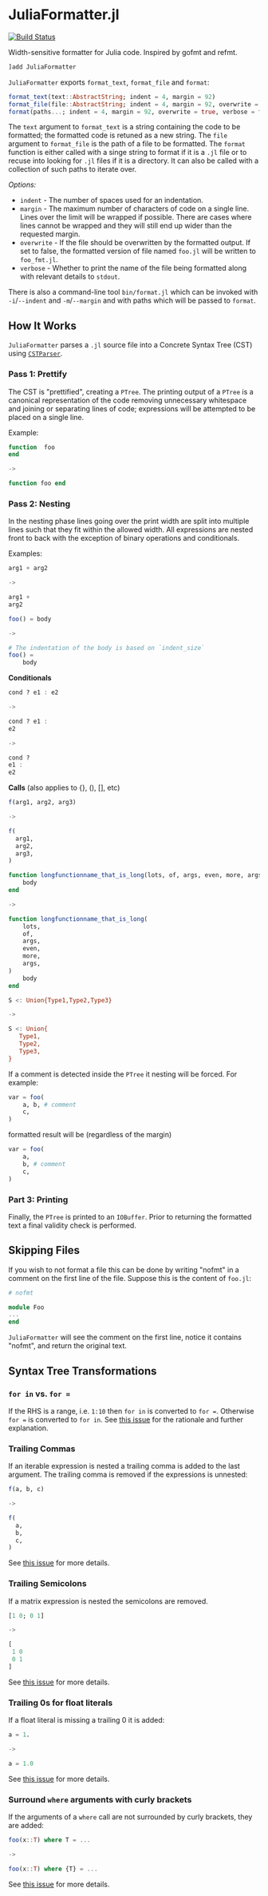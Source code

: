 # JuliaFormatter.jl

[![Build Status](https://travis-ci.org/domluna/JuliaFormatter.jl.svg?branch=master)](https://travis-ci.org/domluna/JuliaFormatter.jl)
<!-- [![Coverage Status](https://coveralls.io/repos/github/domluna/JuliaFormatter.jl/badge.svg?branch=master)](https://coveralls.io/github/domluna/JuliaFormatter.jl?branch=master) -->

Width-sensitive formatter for Julia code. Inspired by gofmt and refmt.

```julia
]add JuliaFormatter
```

`JuliaFormatter` exports `format_text`, `format_file` and `format`:

```julia
format_text(text::AbstractString; indent = 4, margin = 92)
format_file(file::AbstractString; indent = 4, margin = 92, overwrite = true, verbose = false)
format(paths...; indent = 4, margin = 92, overwrite = true, verbose = false)
```

The `text` argument to `format_text` is a string containing the code to be formatted; the formatted code is retuned as a new string. The `file` argument to `format_file` is the path of a file to be formatted. The `format` function is either called with a singe string to format if it is a `.jl` file or to recuse into looking for `.jl` files if it is a directory. It can also be called with a collection of such paths to iterate over.

*Options:*

* `indent` - The number of spaces used for an indentation.
* `margin` - The maximum number of characters of code on a single line. Lines over
the limit will be wrapped if possible. There are cases where lines cannot be wrapped
and they will still end up wider than the requested margin.
* `overwrite` - If the file should be overwritten by the formatted output. If set to false, the formatted version of file named `foo.jl` will be written to `foo_fmt.jl`.
* `verbose` - Whether to print the name of the file being formatted along with relevant details to `stdout`.

There is also a command-line tool `bin/format.jl` which can be invoked with `-i`/`--indent` and `-m`/`--margin` and with paths which will be passed to `format`.


## How It Works

`JuliaFormatter` parses a `.jl` source file into a Concrete Syntax Tree (CST) using [`CSTParser`](https://github.com/ZacLN/CSTParser.jl).

### Pass 1: Prettify

The CST is "prettified", creating a `PTree`. The printing output of a `PTree` is a canonical representation of the code removing unnecessary whitespace and joining or separating lines of code; expressions will be attempted to be placed on a single line.

Example:

```julia
function  foo
end

->

function foo end
```

### Pass 2: Nesting

In the nesting phase lines going over the print width are split into multiple lines such that they fit within
the allowed width. All expressions are nested front to back with the exception of binary operations and conditionals.

Examples:


```julia
arg1 + arg2

->

arg1 + 
arg2
```

```julia
foo() = body

->

# The indentation of the body is based on `indent_size`
foo() =
    body
```

**Conditionals**

```julia
cond ? e1 : e2

->

cond ? e1 :
e2

->

cond ? 
e1 :
e2
```

**Calls** (also applies to {}, (), [], etc)

```julia
f(arg1, arg2, arg3)

->

f(
  arg1,
  arg2,
  arg3,
)
```

```julia
function longfunctionname_that_is_long(lots, of, args, even, more, args)
    body
end

->

function longfunctionname_that_is_long(
    lots, 
    of, 
    args,
    even, 
    more, 
    args,
)
    body
end
```

```julia
S <: Union{Type1,Type2,Type3}

->

S <: Union{
   Type1,
   Type2,
   Type3,
}
```

If a comment is detected inside the `PTree` it nesting will be forced. For example:

```julia
var = foo(
    a, b, # comment
    c,
)
```

formatted result will be (regardless of the margin)

```julia
var = foo(
    a,
    b, # comment
    c,
)
```

### Part 3: Printing

Finally, the `PTree` is printed to an `IOBuffer`. Prior to returning the formatted text a final validity
check is performed.

## Skipping Files

If you wish to not format a file this can be done by writing "nofmt" in a comment on the first line
of the file. Suppose this is the content of `foo.jl`:

```julia
# nofmt

module Foo
...
end
```

`JuliaFormatter` will see the comment on the first line, notice it contains "nofmt", and return the original text.

## Syntax Tree Transformations

### `for in` vs. `for =`

If the RHS is a range, i.e. `1:10` then `for in` is converted to `for =`. Otherwise `for =` is converted to `for in`. See [this issue](https://github.com/domluna/JuliaFormatter.jl/issues/34) for the rationale and further explanation.

### Trailing Commas

If an iterable expression is nested a trailing comma is added to the last argument. The trailing comma is removed if the expressions is unnested:


```julia
f(a, b, c)

->

f(
  a,
  b,
  c,
)
```

See [this issue](https://github.com/domluna/JuliaFormatter.jl/issues/44) for more details.



### Trailing Semicolons

If a matrix expression is nested the semicolons are removed.

```julia
[1 0; 0 1]

->

[
 1 0
 0 1
]
```

See [this issue](https://github.com/domluna/JuliaFormatter.jl/issues/77) for more details.

### Trailing 0s for float literals

If a float literal is missing a trailing 0 it is added:

```julia
a = 1.

->

a = 1.0
```

See [this issue](https://github.com/domluna/JuliaFormatter.jl/issues/66) for more details.

### Surround `where` arguments with curly brackets

If the arguments of a `where` call are not surrounded by curly brackets, they are added:


```julia
foo(x::T) where T = ...

->

foo(x::T) where {T} = ...
```

See [this issue](https://github.com/domluna/JuliaFormatter.jl/issues/53) for more details.
